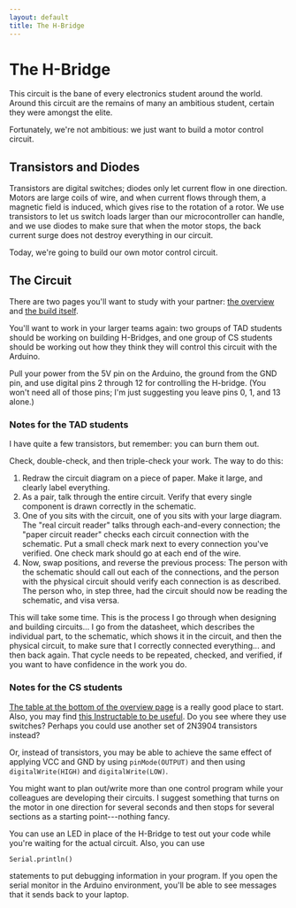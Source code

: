 ```yaml
---
layout: default
title: The H-Bridge
---
```


# The H-Bridge

This circuit is the bane of every electronics student around the world. Around this circuit are the remains of many an ambitious student, certain they were amongst the elite. 

Fortunately, we're not ambitious: we just want to build a motor control circuit.

## Transistors and Diodes

Transistors are digital switches; diodes only let current flow in one direction. Motors are large coils of wire, and when current flows through them, a magnetic field is induced, which gives rise to the rotation of a rotor. We use transistors to let us switch loads larger than our microcontroller can handle, and we use diodes to make sure that when the motor stops, the back current surge does not destroy everything in our circuit.

Today, we're going to build our own motor control circuit.

## The Circuit

There are two pages you'll want to study with your partner: [the overview](http://www.robotroom.com/BipolarHBridge.html) and [the build itself](). 

You'll want to work in your larger teams again: two groups of TAD students should be working on building H-Bridges, and one group of CS students should be working out how they think they will control this circuit with the Arduino. 

Pull your power from the 5V pin on the Arduino, the ground from the GND pin, and use digital pins 2 through 12 for controlling the H-bridge. (You won't need all of those pins; I'm just suggesting you leave pins 0, 1, and 13 alone.)

### Notes for the TAD students

I have quite a few transistors, but remember: you can burn them out.

Check, double-check, and then triple-check your work. The way to do this:

1. Redraw the circuit diagram on a piece of paper. Make it large, and clearly label everything.
1. As a pair, talk through the entire circuit. Verify that every single component is drawn correctly in the schematic.
1. One of you sits with the circuit, one of you sits with your large diagram. The "real circuit reader" talks through each-and-every connection; the "paper circuit reader" checks each circuit connection with the schematic. Put a small check mark next to every connection you've verified. One check mark should go at each end of the wire.
1. Now, swap positions, and reverse the previous process: The person with the schematic should call out each of the connections, and the person with the physical circuit should verify each connection is as described. The person who, in step three, had the circuit should now be reading the schematic, and visa versa.

This will take some time. This is the process I go through when designing and building circuits... I go from the datasheet, which describes the individual part, to the schematic, which shows it in the circuit, and then the physical circuit, to make sure that I correctly connected everything... and then back again. That cycle needs to be repeated, checked, and verified, if you want to have confidence in the work you do.

### Notes for the CS students
[The table at the bottom of the overview page](http://www.robotroom.com/BipolarHBridge.html) is a really good place to start. Also, you may find [this Instructable to be useful](http://www.instructables.com/id/H-Bridge-on-a-Breadboard/). Do you see where they use switches? Perhaps you could use another set of 2N3904 transistors instead?

Or, instead of transistors, you may be able to achieve the same effect of applying VCC and GND by using <code>pinMode(OUTPUT)</code> and then using <code>digitalWrite(HIGH)</code> and <code>digitalWrite(LOW)</code>.

You might want to plan out/write more than one control program while your colleagues are developing their circuits. I suggest something that turns on the motor in one direction for several seconds and then stops for several sections as a starting point---nothing fancy.

You can use an LED in place of the H-Bridge to test out your code while you're waiting for the actual circuit. Also, you can use 

<code>Serial.println()</code>

statements to put debugging information in your program. If you open the serial monitor in the Arduino environment, you'll be able to see messages that it sends back to your laptop.


